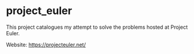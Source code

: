 # project_euler

This project catalogues my attempt to solve the problems hosted at Project Euler.

Website: https://projecteuler.net/
